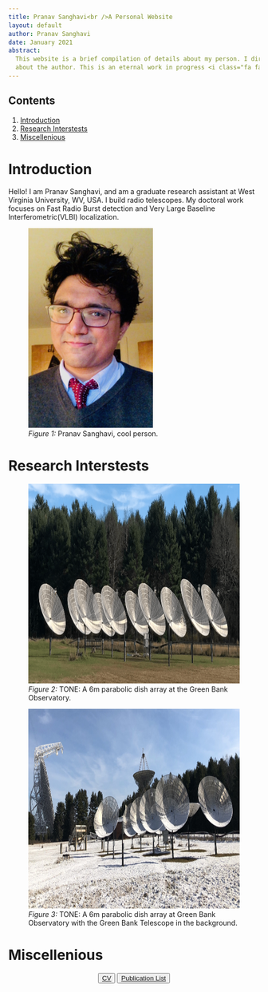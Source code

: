```yaml
---
title: Pranav Sanghavi<br />A Personal Website
layout: default
author: Pranav Sanghavi
date: January 2021
abstract:
  This website is a brief compilation of details about my person. I direct the reader to pertinent information
  about the author. This is an eternal work in progress <i class="fa fa-cog fa-spin"></i>
---
```


<nav role="navigation" class="toc">
    <h2>Contents</h2>
    <ol>
        <li><a href="#intro">Introduction</a></li>
        <li><a href="#research">Research Interstests</a></li>
        <li><a href="#misc">Miscellenious</a></li>
    </ol>
</nav>

<h1 id="intro">Introduction</h1>
    
Hello! I am Pranav Sanghavi, and am a graduate research assistant at West Virginia University, WV, USA. I build radio telescopes. My doctoral work focuses on Fast Radio Burst detection and Very Large Baseline Interferometric(VLBI) localization.

<figure>
    <img src="/images/pranav.jpeg" loading="lazy" alt="Pranav" width="250" height="400" />
    <figcaption>
        <em>Figure 1:</em> Pranav Sanghavi, cool person.
        <a href=""></a>
    </figcaption>
</figure>

<h1 id="research">Research Interstests</h1>

<figure>
    <img src="/images/tone.png" loading="lazy" alt="TONE: Array of radio telescope dishes" width="600" height="400" />
    <figcaption>
        <em>Figure 2:</em> TONE: A 6m parabolic dish array at the Green Bank Observatory.
        <a href=""></a>
    </figcaption>
</figure>

<figure>
    <img src="/images/tone.jpeg" loading="lazy" alt="TONE: Array of radio telescope dishes" width="600" height="400" />
    <figcaption>
        <em>Figure 3:</em> TONE: A 6m parabolic dish array at Green Bank Observatory with the Green Bank Telescope
        in the background.
        <a href=""></a>
    </figcaption>
</figure>

<h1 id="misc">Miscellenious</h1>

<div style="text-align: center;">
    <button><a href="https://pranavsanghavi.com/CV/">CV</a></button>
    <button><a href="https://pranavsanghavi.com/CV/pubs">Publication List</a></button>
</div>
